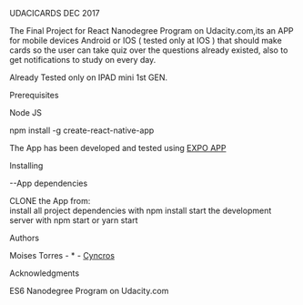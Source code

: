 UDACICARDS DEC 2017

The Final Project for React Nanodegree Program on Udacity.com,its an APP for
mobile devices Android or IOS ( tested only at IOS ) that should make cards so
the user can take quiz over the questions already existed, also to get
notifications to study on every day.

Already Tested only on IPAD mini 1st GEN.

Prerequisites

Node JS

npm install -g create-react-native-app

The App has been developed and tested using <a href="https://expo.io/">EXPO
APP</a>

Installing

--App dependencies

CLONE the App from:\
install all project dependencies with npm install start the development server with
npm start or yarn start

Authors

Moises Torres - \* - <a href="https://github.com/cyncros">Cyncros</a>

Acknowledgments

ES6 Nanodegree Program on Udacity.com
